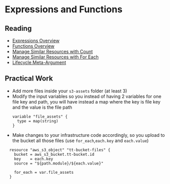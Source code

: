 # Expressions and Functions

## Reading

- [Expressions Overview](https://developer.hashicorp.com/terraform/language/expressions)
- [Functions Overview](https://developer.hashicorp.com/terraform/language/functions)
- [Manage Similar Resources with Count](https://developer.hashicorp.com/terraform/tutorials/configuration-language/count)
- [Manage Similar Resources with For Each](https://developer.hashicorp.com/terraform/tutorials/configuration-language/for-each)
- [Lifecycle Meta-Argument](https://developer.hashicorp.com/terraform/language/meta-arguments/lifecycle)

## Practical Work

- Add more files inside your `s3-assets` folder (at least 3)
- Modify the input variables so you instead of having 2 variables for one file key and path, you will have instead a map where the key is file key and the value is the file path
    ```hcl
    variable "file_assets" {
      type = map(string)
    }
    ```
- Make changes to your infrastructure code accordingly, so you upload to the bucket all those files (use `for_each`,`each.key` and `each.value`)
```hcl
  resource "aws_s3_object" "tt-bucket-files" {
    bucket = aws_s3_bucket.tt-bucket.id
    key    = each.key
    source = "${path.module}/${each.value}"
  
    for_each = var.file_assets
  }
```